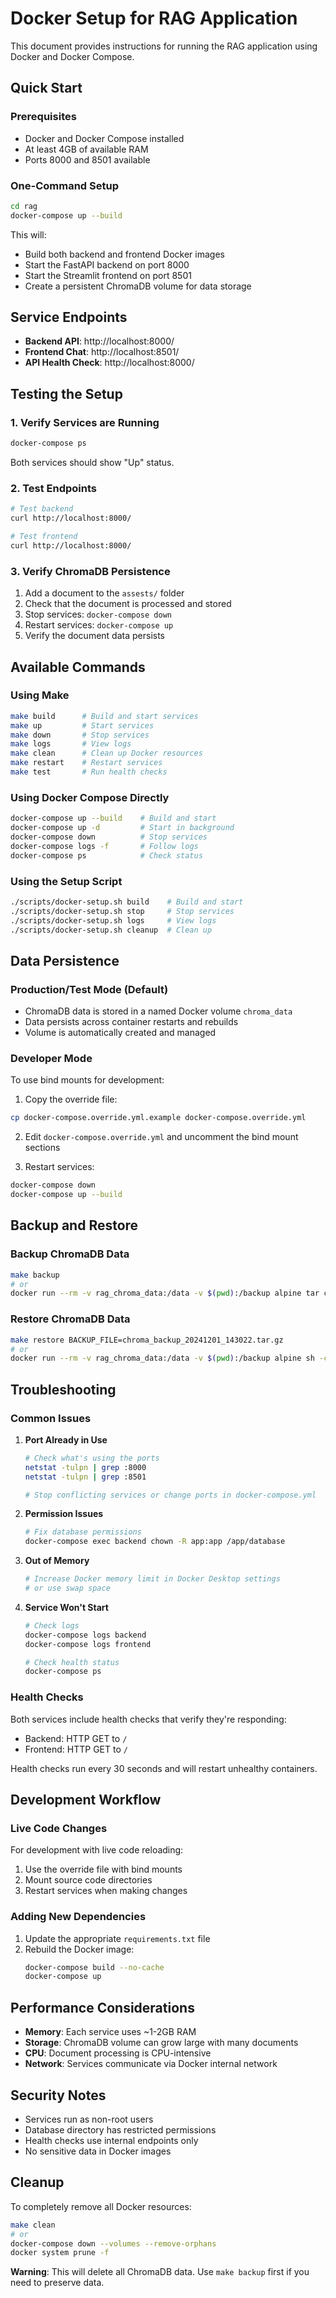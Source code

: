 # Docker Setup for RAG Application

This document provides instructions for running the RAG application using Docker and Docker Compose.

## Quick Start

### Prerequisites
- Docker and Docker Compose installed
- At least 4GB of available RAM
- Ports 8000 and 8501 available

### One-Command Setup
```bash
cd rag
docker-compose up --build
```

This will:
- Build both backend and frontend Docker images
- Start the FastAPI backend on port 8000
- Start the Streamlit frontend on port 8501
- Create a persistent ChromaDB volume for data storage

## Service Endpoints

- **Backend API**: http://localhost:8000/
- **Frontend Chat**: http://localhost:8501/
- **API Health Check**: http://localhost:8000/

## Testing the Setup

### 1. Verify Services are Running
```bash
docker-compose ps
```

Both services should show "Up" status.

### 2. Test Endpoints
```bash
# Test backend
curl http://localhost:8000/

# Test frontend
curl http://localhost:8000/
```

### 3. Verify ChromaDB Persistence
1. Add a document to the `assests/` folder
2. Check that the document is processed and stored
3. Stop services: `docker-compose down`
4. Restart services: `docker-compose up`
5. Verify the document data persists

## Available Commands

### Using Make
```bash
make build      # Build and start services
make up         # Start services
make down       # Stop services
make logs       # View logs
make clean      # Clean up Docker resources
make restart    # Restart services
make test       # Run health checks
```

### Using Docker Compose Directly
```bash
docker-compose up --build    # Build and start
docker-compose up -d         # Start in background
docker-compose down          # Stop services
docker-compose logs -f       # Follow logs
docker-compose ps            # Check status
```

### Using the Setup Script
```bash
./scripts/docker-setup.sh build    # Build and start
./scripts/docker-setup.sh stop     # Stop services
./scripts/docker-setup.sh logs     # View logs
./scripts/docker-setup.sh cleanup  # Clean up
```

## Data Persistence

### Production/Test Mode (Default)
- ChromaDB data is stored in a named Docker volume `chroma_data`
- Data persists across container restarts and rebuilds
- Volume is automatically created and managed

### Developer Mode
To use bind mounts for development:

1. Copy the override file:
```bash
cp docker-compose.override.yml.example docker-compose.override.yml
```

2. Edit `docker-compose.override.yml` and uncomment the bind mount sections

3. Restart services:
```bash
docker-compose down
docker-compose up --build
```

## Backup and Restore

### Backup ChromaDB Data
```bash
make backup
# or
docker run --rm -v rag_chroma_data:/data -v $(pwd):/backup alpine tar czf /backup/chroma_backup_$(date +%Y%m%d_%H%M%S).tar.gz -C /data .
```

### Restore ChromaDB Data
```bash
make restore BACKUP_FILE=chroma_backup_20241201_143022.tar.gz
# or
docker run --rm -v rag_chroma_data:/data -v $(pwd):/backup alpine sh -c "cd /data && tar xzf /backup/chroma_backup_20241201_143022.tar.gz --strip-components=1"
```

## Troubleshooting

### Common Issues

1. **Port Already in Use**
   ```bash
   # Check what's using the ports
   netstat -tulpn | grep :8000
   netstat -tulpn | grep :8501
   
   # Stop conflicting services or change ports in docker-compose.yml
   ```

2. **Permission Issues**
   ```bash
   # Fix database permissions
   docker-compose exec backend chown -R app:app /app/database
   ```

3. **Out of Memory**
   ```bash
   # Increase Docker memory limit in Docker Desktop settings
   # or use swap space
   ```

4. **Service Won't Start**
   ```bash
   # Check logs
   docker-compose logs backend
   docker-compose logs frontend
   
   # Check health status
   docker-compose ps
   ```

### Health Checks
Both services include health checks that verify they're responding:
- Backend: HTTP GET to `/`
- Frontend: HTTP GET to `/`

Health checks run every 30 seconds and will restart unhealthy containers.

## Development Workflow

### Live Code Changes
For development with live code reloading:

1. Use the override file with bind mounts
2. Mount source code directories
3. Restart services when making changes

### Adding New Dependencies
1. Update the appropriate `requirements.txt` file
2. Rebuild the Docker image:
   ```bash
   docker-compose build --no-cache
   docker-compose up
   ```

## Performance Considerations

- **Memory**: Each service uses ~1-2GB RAM
- **Storage**: ChromaDB volume can grow large with many documents
- **CPU**: Document processing is CPU-intensive
- **Network**: Services communicate via Docker internal network

## Security Notes

- Services run as non-root users
- Database directory has restricted permissions
- Health checks use internal endpoints only
- No sensitive data in Docker images

## Cleanup

To completely remove all Docker resources:
```bash
make clean
# or
docker-compose down --volumes --remove-orphans
docker system prune -f
```

**Warning**: This will delete all ChromaDB data. Use `make backup` first if you need to preserve data.
